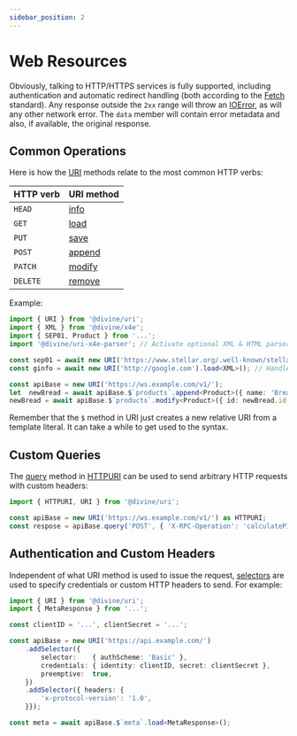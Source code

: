 ```yaml
---
sidebar_position: 2
---
```


# Web Resources

Obviously, talking to HTTP/HTTPS services is fully supported, including authentication and automatic redirect handling
(both according to the [Fetch] standard). Any response outside the `2xx` range will throw an [IOError], as will any
other network error. The `data` member will contain error metadata and also, if available, the original response.

## Common Operations

Here is how the [URI] methods relate to the most common HTTP verbs:

HTTP verb | URI method
----------|-----------
`HEAD`    | [info]
`GET`     | [load]
`PUT`     | [save]
`POST`    | [append]
`PATCH`   | [modify]
`DELETE`  | [remove]

Example:

```ts
import { URI } from '@divine/uri';
import { XML } from '@divine/x4e';
import { SEP01, Product } from '...';
import '@divine/uri-x4e-parser'; // Activate optional XML & HTML parsers

const sep01 = await new URI('https://www.stellar.org/.well-known/stellar.toml').load<SEP01>(); // Parse TOML
const ginfo = await new URI('http://google.com').load<XML>(); // Handle redirect, parse HTML

const apiBase = new URI('https://ws.example.com/v1/');
let  newBread = await apiBase.$`products`.append<Product>({ name: 'Bread', price: 5.99 });
newBread = await apiBase.$`products`.modify<Product>({ id: newBread.id, price: 6.99 });
```

Remember that the `$` method in URI just creates a new relative URI from a template literal. It can take a while to get
used to the syntax.

## Custom Queries

The [query] method in [HTTPURI] can be used to send arbitrary HTTP requests with custom headers:

```ts
import { HTTPURI, URI } from '@divine/uri';

const apiBase = new URI('https://ws.example.com/v1/') as HTTPURI;
const respose = apiBase.query('POST', { 'X-RPC-Operation': 'calculatePI' }, { digits: 13 });
```

## Authentication and Custom Headers

Independent of what URI method is used to issue the request, [selectors] are used to specify credentials or custom HTTP
headers to send. For example:

```ts
import { URI } from '@divine/uri';
import { MetaResponse } from '...';

const clientID = '...', clientSecret = '...';

const apiBase = new URI('https://api.example.com/')
    .addSelector({
        selector:    { authScheme: 'Basic' },
        credentials: { identity: clientID, secret: clientSecret },
        preemptive:  true,
    })
    .addSelector({ headers: {
        'x-protocol-version': '1.0',
    }});

const meta = await apiBase.$`meta`.load<MetaResponse>();
```

[Fetch]:     https://fetch.spec.whatwg.org

[URI]:       ../api/classes/divine_uri.URI.md
[HTTPURI]:   ../api/classes/divine_uri.HTTPURI.md
[IOError]:   ../api/classes/divine_uri.IOError

[info]:      ../api/classes/divine_uri.HTTPURI.md#info
[load]:      ../api/classes/divine_uri.HTTPURI.md#load
[save]:      ../api/classes/divine_uri.HTTPURI.md#save
[append]:    ../api/classes/divine_uri.HTTPURI.md#append
[modify]:    ../api/classes/divine_uri.HTTPURI.md#modify
[remove]:    ../api/classes/divine_uri.HTTPURI.md#remove
[query]:     ../api/classes/divine_uri.HTTPURI.md#query

[selectors]: ../api/classes/divine_uri.URI.md#addselector
